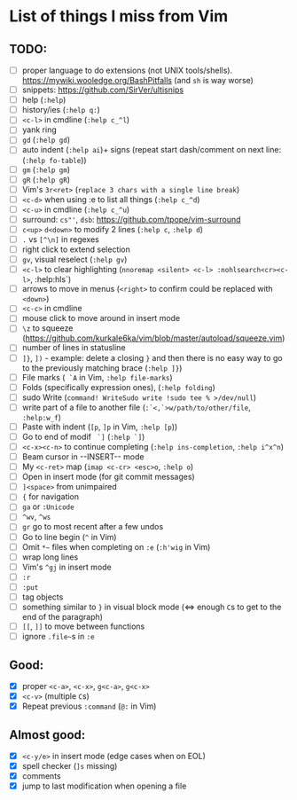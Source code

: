 # List of things I miss from Vim

## TODO:
- [ ] proper language to do extensions (not UNIX tools/shells). https://mywiki.wooledge.org/BashPitfalls (and `sh` is way worse)
- [ ] snippets: https://github.com/SirVer/ultisnips
- [ ] help (`:help`)
- [ ] history/ies (`:help q:`)
- [ ] `<c-l>` in cmdline (`:help c_^l`)
- [ ] yank ring
- [ ] `gd` (`:help gd`)
- [ ] auto indent (`:help ai`)+ signs (repeat start dash/comment on next line: (`:help fo-table`))
- [ ] `gm` (`:help gm`)
- [ ] `gR` (`:help gR`)
- [ ] Vim's `3r<ret>` (`replace 3 chars with a single line break`)
- [ ] `<c-d>` when using :e to list all things (`:help c_^d`)
- [ ] `<c-u>` in cmdline (`:help c_^u`)
- [ ] surround: `cs"'`, `dsb`: https://github.com/tpope/vim-surround
- [ ] `c<up>` `d<down>` to modify 2 lines (`:help c`, `:help d`)
- [ ] `.` vs `[^\n]` in regexes
- [ ] right click to extend selection
- [ ] `gv`, visual reselect (`:help gv`)
- [ ] `<c-l>` to clear highlighting (`nnoremap <silent> <c-l> :nohlsearch<cr><c-l>`, :help:hls`)
- [ ] arrows to move in menus (`<right>` to confirm could be replaced with `<down>`)
- [ ] `<c-c>` in cmdline
- [ ] mouse click to move around in insert mode
- [ ] `\z` to squeeze (https://github.com/kurkale6ka/vim/blob/master/autoload/squeeze.vim)
- [ ] number of lines in statusline
- [ ] `]}`, `])` - example: delete a closing `}` and then there is no easy way to go to the previously matching brace (`:help ]}`)
- [ ] File marks (`` `A`` in Vim, `:help file-marks`)
- [ ] Folds (specifically expression ones), (`:help folding`)
- [ ] sudo Write (`command! WriteSudo write !sudo tee % >/dev/null`)
- [ ] write part of a file to another file (``:`<,`>w/path/to/other/file``, `:help:w_f`)
- [ ] Paste with indent (`[p`, `]p` in Vim, `:help [p`))
- [ ] Go to end of modif `` `]`` (``:help `]``)
- [ ] `<c-x><c-n>` to continue completing (`:help ins-completion`, `:help i^x^n`)
- [ ] Beam cursor in --INSERT-- mode
- [ ] My `<c-ret>` map (`imap <c-cr> <esc>o`, `:help o`)
- [ ] Open in insert mode (for git commit messages)
- [ ] `]<space>` from unimpaired
- [ ] `{` for navigation
- [ ] `ga` or `:Unicode`
- [ ] `^wv`, `^ws`
- [ ] `gr` go to most recent after a few undos
- [ ] Go to line begin (`^` in Vim)
- [ ] Omit `*~` files when completing on `:e` (`:h'wig` in Vim)
- [ ] wrap long lines
- [ ] Vim's `^gj` in insert mode
- [ ] `:r`
- [ ] `:put`
- [ ] tag objects
- [ ] something similar to `}` in visual block mode (<=> enough `C`s to get to the end of the paragraph)
- [ ] `[[`, `]]` to move between functions
- [ ] ignore `.file~`s in `:e`

## Good:
- [x] proper `<c-a>`, `<c-x>`, `g<c-a>`, `g<c-x>`
- [x] `<c-v>` (multiple `C`s)
- [x] Repeat previous `:command` (`@:` in Vim)

## Almost good:
- [x] `<c-y/e>` in insert mode (edge cases when on EOL)
- [x] spell checker (`]s` missing)
- [x] comments
- [x] jump to last modification when opening a file
